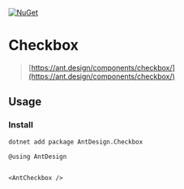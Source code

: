 [![NuGet](https://img.shields.io/nuget/v/AntDesign.Checkbox.svg?style=flat-square&color=green)](https://www.nuget.org/packages/AntDesign.Checkbox)


# Checkbox

> [https://ant.design/components/checkbox/](https://ant.design/components/checkbox/)

## Usage

### Install

```sh
dotnet add package AntDesign.Checkbox
```

```cs
@using AntDesign
```

```razor

<AntCheckbox />

```
